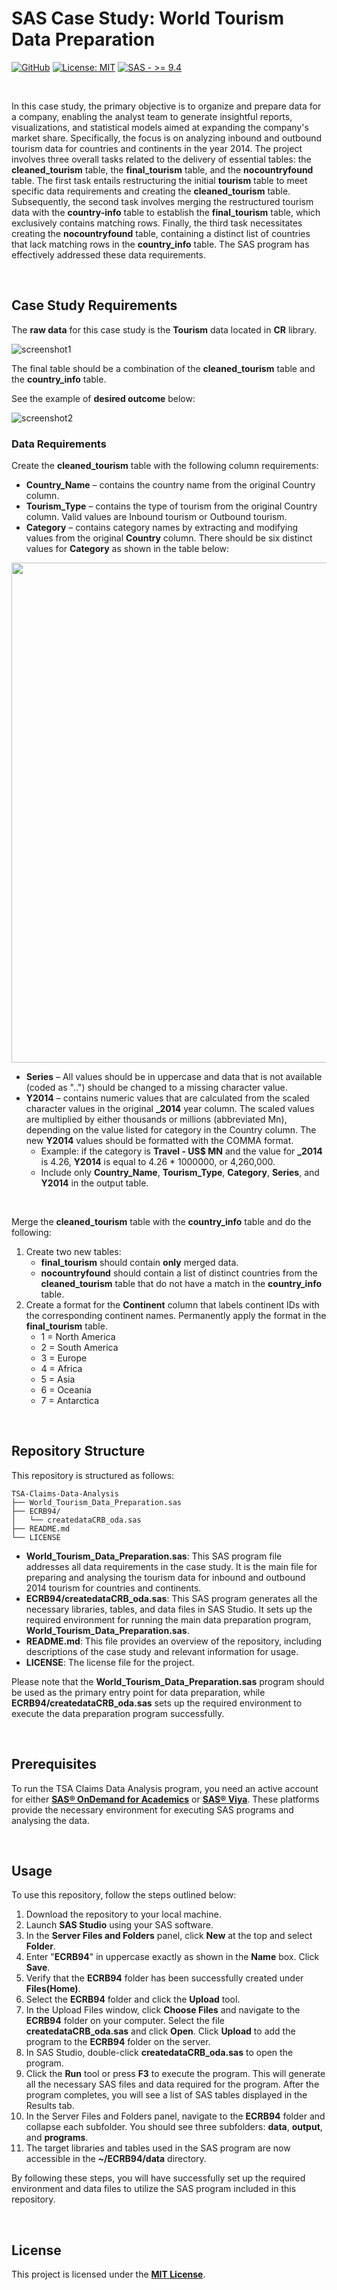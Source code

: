 # **SAS Case Study: World Tourism Data Preparation**
[![GitHub](https://badgen.net/badge/icon/GitHub?icon=github&color=black&label)](https://github.com/MaxineXiong)
[![License: MIT](https://img.shields.io/badge/License-MIT-yellow.svg)](https://opensource.org/licenses/MIT)
[![SAS - >= 9.4](https://img.shields.io/badge/SAS->=_9.4-008DE4)](https://support.sas.com/software/94/)

<br>

In this case study, the primary objective is to organize and prepare data for a company, enabling the analyst team to generate insightful reports, visualizations, and statistical models aimed at expanding the company's market share. Specifically, the focus is on analyzing inbound and outbound tourism data for countries and continents in the year 2014. The project involves three overall tasks related to the delivery of essential tables: the **cleaned_tourism** table, the **final_tourism** table, and the **nocountryfound** table. The first task entails restructuring the initial **tourism** table to meet specific data requirements and creating the **cleaned_tourism** table. Subsequently, the second task involves merging the restructured tourism data with the **country-info** table to establish the **final_tourism** table, which exclusively contains matching rows. Finally, the third task necessitates creating the **nocountryfound** table, containing a distinct list of countries that lack matching rows in the **country_info** table. The SAS program has effectively addressed these data requirements.

<br>

## Case Study Requirements

The **raw data** for this case study is the **Tourism** data located in **CR** library.

![screenshot1](https://github.com/MaxineXiong/Wourld_Tourism_Data_Preparation/assets/55864839/cd59c0aa-c5e8-4947-ad7b-ca7f9c978a0d)

The final table should be a combination of the **cleaned_tourism** table and the **country_info** table.

See the example of **desired outcome** below:

![screenshot2](https://github.com/MaxineXiong/Wourld_Tourism_Data_Preparation/assets/55864839/25eea279-ea1b-48c9-8231-3081129fc3cf)

### Data Requirements

Create the **cleaned_tourism** table with the following column requirements:

- **Country_Name** – contains the country name from the original Country column.
- **Tourism_Type** – contains the type of tourism from the original Country column. Valid values are Inbound tourism or Outbound tourism.
- **Category** – contains category names by extracting and modifying values from the original **Country** column. There should be six distinct values for **Category** as shown in the table below:

<img src = 'https://github.com/MaxineXiong/Wourld_Tourism_Data_Preparation/assets/55864839/4ffaa71f-fe83-4c5a-a764-2b1a7de5704f' width = 800></img>

- **Series** – All values should be in uppercase and data that is not available (coded as "..") should be changed to a missing character value.
- **Y2014** – contains numeric values that are calculated from the scaled character values in the original **_2014** year column. The scaled values are multiplied by either thousands or millions (abbreviated Mn), depending on the value listed for category in the Country column. The new **Y2014** values should be formatted with the COMMA format.
    - Example: if the category is **Travel - US$ MN** and the value for **_2014** is 4.26, **Y2014** is equal to 4.26 * 1000000, or 4,260,000.
    - Include only **Country_Name**, **Tourism_Type**, **Category**, **Series**, and **Y2014** in the output table.

<br>

Merge the **cleaned_tourism** table with the **country_info** table and do the following:

1. Create two new tables: 
    - **final_tourism** should contain **only** merged data.
    - **nocountryfound** should contain a list of distinct countries from the **cleaned_tourism** table that do not have a match in the **country_info** table.
2. Create a format for the **Continent** column that labels continent IDs with the corresponding continent names. Permanently apply the format in the **final_tourism** table.
    - 1 = North America
    - 2 = South America
    - 3 = Europe
    - 4 = Africa
    - 5 = Asia
    - 6 = Oceania
    - 7 = Antarctica

<br>

## **Repository Structure**

This repository is structured as follows:

```
TSA-Claims-Data-Analysis 
├── World_Tourism_Data_Preparation.sas 
├── ECRB94/ 
│   └── createdataCRB_oda.sas 
├── README.md 
└── LICENSE
```

- **World_Tourism_Data_Preparation.sas**: This SAS program file addresses all data requirements in the case study. It is the main file for preparing and analysing the tourism data for inbound and outbound 2014 tourism for countries and continents.
- **ECRB94/createdataCRB_oda.sas**: This SAS program generates all the necessary libraries, tables, and data files in SAS Studio. It sets up the required environment for running the main data preparation program, **World_Tourism_Data_Preparation.sas**.
- **README.md**: This file provides an overview of the repository, including descriptions of the case study and relevant information for usage.
- **LICENSE**: The license file for the project.

Please note that the **World_Tourism_Data_Preparation.sas** program should be used as the primary entry point for data preparation, while **ECRB94/createdataCRB_oda.sas** sets up the required environment to execute the data preparation program successfully.

<br>

## Prerequisites

To run the TSA Claims Data Analysis program, you need an active account for either [**SAS® OnDemand for Academics**](https://welcome.oda.sas.com/) or **[SAS® Viya](https://www.sas.com/en_au/software/viya.html)**. These platforms provide the necessary environment for executing SAS programs and analysing the data.

<br>

## **Usage**

To use this repository, follow the steps outlined below:

1. Download the repository to your local machine.
2. Launch **SAS Studio** using your SAS software.
3. In the **Server Files and Folders** panel, click **New** at the top and select **Folder**.
4. Enter "**ECRB94**" in uppercase exactly as shown in the **Name** box. Click **Save**.
5. Verify that the **ECRB94** folder has been successfully created under **Files(Home)**.
6. Select the **ECRB94** folder and click the **Upload** tool.
7. In the Upload Files window, click **Choose Files** and navigate to the **ECRB94** folder on your computer. Select the file **createdataCRB_oda.sas** and click **Open**. Click **Upload** to add the program to the **ECRB94** folder on the server.
8. In SAS Studio, double-click **createdataCRB_oda.sas** to open the program.
9. Click the **Run** tool or press **F3** to execute the program. This will generate all the necessary SAS files and data required for the program. After the program completes, you will see a list of SAS tables displayed in the Results tab.
10. In the Server Files and Folders panel, navigate to the **ECRB94** folder and collapse each subfolder. You should see three subfolders: **data**, **output**, and **programs**.
11. The target libraries and tables used in the SAS program are now accessible in the **~/ECRB94/data** directory.

By following these steps, you will have successfully set up the required environment and data files to utilize the SAS program included in this repository.

<br>

## **License**

This project is licensed under the **[MIT License](https://choosealicense.com/licenses/mit/)**.
